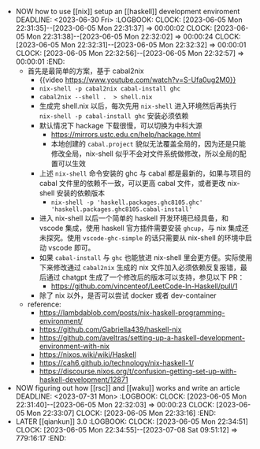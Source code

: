- NOW how to use [[nix]] setup an [[haskell]] development enviroment
  DEADLINE: <2023-06-30 Fri>
  :LOGBOOK:
  CLOCK: [2023-06-05 Mon 22:31:35]--[2023-06-05 Mon 22:31:37] =>  00:00:02
  CLOCK: [2023-06-05 Mon 22:31:38]--[2023-06-05 Mon 22:32:02] =>  00:00:24
  CLOCK: [2023-06-05 Mon 22:32:31]--[2023-06-05 Mon 22:32:32] =>  00:00:01
  CLOCK: [2023-06-05 Mon 22:32:56]--[2023-06-05 Mon 22:32:57] =>  00:00:01
  :END:
	- 首先是最简单的方案，基于 cabal2nix
		- {{video https://www.youtube.com/watch?v=S-Ufa0ug2M0}}
		- `nix-shell -p cabal2nix cabal-install ghc`
		- `cabal2nix --shell .  > shell.nix`
		- 生成完 shell.nix 以后，每次先用 `nix-shell` 进入环境然后再执行 ` nix-shell -p cabal-install ghc` 安装必须依赖
		- 默认情况下 hackage 下载很慢，可以切换为中科大源
			- https://mirrors.ustc.edu.cn/help/hackage.html
			- 本地创建的 `cabal.project` 貌似无法覆盖全局的，因为还是只能修改全局，nix-shell 似乎不会对文件系统做修改，所以全局的配置可以生效
		- 上述 `nix-shell` 命令安装的 ghc 与 cabal 都是最新的，如果与项目的 cabal 文件里的依赖不一致，可以更高 cabal 文件，或者更改 nix-shell 安装的依赖版本
			- `nix-shell -p 'haskell.packages.ghc8105.ghc' 'haskell.packages.ghc8105.cabal-install'`
		- 进入 nix-shell 以后一个简单的 haskell 开发环境已经具备，和 vscode 集成，使用 haskell 官方插件需要安装 `ghcup`，与 nix 集成还未探究。使用 `vscode-ghc-simple` 的话只需要从 nix-shell 的环境中启动 vscode 即可。
		- 如果 `cabal-install` 与 `ghc` 也能放进 nix-shell 里会更方便。实际使用下来修改通过 `cabal2nix` 生成的 nix 文件加入必须依赖反复报错，最后通过 chatgpt 生成了一个修改后的版本可以支持，参见以下 PR：
			- https://github.com/vincenteof/LeetCode-In-Haskell/pull/1
		- 除了 nix 以外，是否可以尝试 docker 或者 dev-container
	- reference:
		- https://lambdablob.com/posts/nix-haskell-programming-environment/
		- https://github.com/Gabriella439/haskell-nix
		- https://github.com/aveltras/setting-up-a-haskell-development-environment-with-nix
		- https://nixos.wiki/wiki/Haskell
		- https://cah6.github.io/technology/nix-haskell-1/
		- https://discourse.nixos.org/t/confusion-getting-set-up-with-haskell-development/12871
- NOW figuring out how [[rsc]] and [[waku]] works and write an article
  DEADLINE: <2023-07-31 Mon>
  :LOGBOOK:
  CLOCK: [2023-06-05 Mon 22:31:40]--[2023-06-05 Mon 22:32:03] =>  00:00:23
  CLOCK: [2023-06-05 Mon 22:33:07]
  CLOCK: [2023-06-05 Mon 22:33:16]
  :END:
- LATER [[qiankun]] 3.0
  :LOGBOOK:
  CLOCK: [2023-06-05 Mon 22:34:51]
  CLOCK: [2023-06-05 Mon 22:34:55]--[2023-07-08 Sat 09:51:12] =>  779:16:17
  :END: